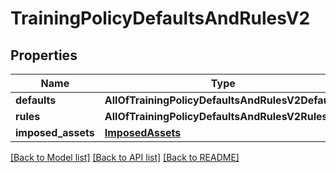 # TrainingPolicyDefaultsAndRulesV2

## Properties
Name | Type | Description | Notes
------------ | ------------- | ------------- | -------------
**defaults** | **AllOfTrainingPolicyDefaultsAndRulesV2Defaults** |  | [optional] 
**rules** | **AllOfTrainingPolicyDefaultsAndRulesV2Rules** |  | [optional] 
**imposed_assets** | [**ImposedAssets**](ImposedAssets.md) |  | [optional] 

[[Back to Model list]](../README.md#documentation-for-models) [[Back to API list]](../README.md#documentation-for-api-endpoints) [[Back to README]](../README.md)


